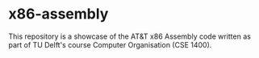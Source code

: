 # x86-assembly
This repository is a showcase of the AT&amp;T x86 Assembly code written as part of TU Delft's course Computer Organisation (CSE 1400).
